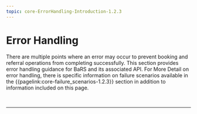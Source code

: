 ```yaml
---
topic: core-ErrorHandling-Introduction-1.2.3
---
```


# Error Handling

There are multiple points where an error may occur to prevent booking and referral operations from completing successfully. This section provides error handling guidance for BaRS and its associated API. For More Detail on error handling, there is specific information on failure scenarios available in the {{pagelink:core-failure_scenarios-1.2.3}} section in addition to information included on this page.

<br>
<hr>